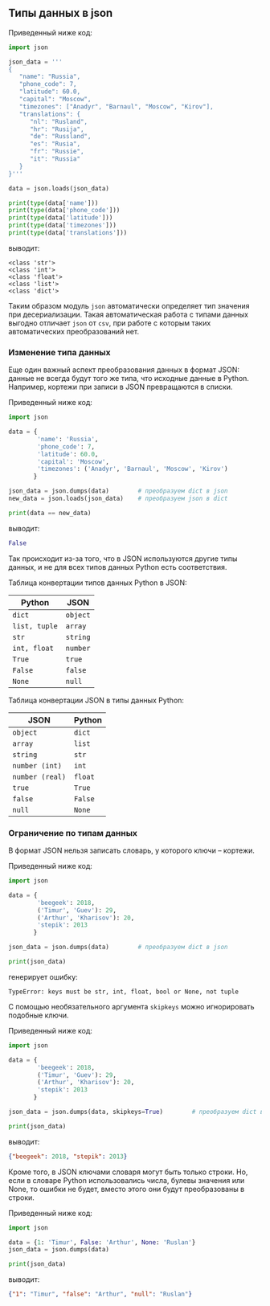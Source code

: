 ## Типы данных в json

Приведенный ниже код:

```python
import json

json_data = '''
{
   "name": "Russia",
   "phone_code": 7,
   "latitude": 60.0,
   "capital": "Moscow",
   "timezones": ["Anadyr", "Barnaul", "Moscow", "Kirov"],
   "translations": {
      "nl": "Rusland",
      "hr": "Rusija",
      "de": "Russland",
      "es": "Rusia",
      "fr": "Russie",
      "it": "Russia"
   }
}'''

data = json.loads(json_data)

print(type(data['name']))
print(type(data['phone_code']))
print(type(data['latitude']))
print(type(data['timezones']))
print(type(data['translations']))
```

выводит:

```no-highlight
<class 'str'>
<class 'int'>
<class 'float'>
<class 'list'>
<class 'dict'>
```

Таким образом модуль `json` автоматически определяет тип значения при десериализации. Такая автоматическая работа с типами данных выгодно отличает `json` от `csv`, при работе с которым таких автоматических преобразований нет.

### Изменение типа данных

Еще один важный аспект преобразования данных в формат JSON: данные не всегда будут того же типа, что исходные данные в Python. Например, кортежи при записи в JSON превращаются в списки.

Приведенный ниже код:

```python
import json

data = {
        'name': 'Russia', 
        'phone_code': 7,
        'latitude': 60.0,
        'capital': 'Moscow',
        'timezones': ('Anadyr', 'Barnaul', 'Moscow', 'Kirov')
       }

json_data = json.dumps(data)        # преобразуем dict в json
new_data = json.loads(json_data)    # преобразуем json в dict

print(data == new_data)
```

выводит:

```python
False
```

Так происходит из-за того, что в JSON используются другие типы данных, и не для всех типов данных Python есть соответствия.

Таблица конвертации типов данных Python в JSON:

|Python|JSON|
|---|---|
|`dict`|`object`|
|`list, tuple`|`array`|
|`str`|`string`|
|`int, float`|`number`|
|`True`|`true`|
|`False`|`false`|
|`None`|`null`|

Таблица конвертации JSON в типы данных Python:

|JSON|Python|
|---|---|
|`object`|`dict`|
|`array`|`list`|
|`string`|`str`|
|`number (int)`|`int`|
|`number (real)`|`float`|
|`true`|`True`|
|`false`|`False`|
|`null`|`None`|

### Ограничение по типам данных

В формат JSON нельзя записать словарь, у которого ключи – кортежи.

Приведенный ниже код:

```python
import json

data = {
        'beegeek': 2018,
        ('Timur', 'Guev'): 29,
        ('Arthur', 'Kharisov'): 20,
        'stepik': 2013
       }

json_data = json.dumps(data)        # преобразуем dict в json

print(json_data)
```

генерирует ошибку:

```no-highlight
TypeError: keys must be str, int, float, bool or None, not tuple
```

С помощью необязательного аргумента `skipkeys` можно игнорировать подобные ключи.

Приведенный ниже код:

```python
import json

data = {
        'beegeek': 2018,
        ('Timur', 'Guev'): 29,
        ('Arthur', 'Kharisov'): 20,
        'stepik': 2013
       }

json_data = json.dumps(data, skipkeys=True)        # преобразуем dict в json

print(json_data)
```

выводит:

```json
{"beegeek": 2018, "stepik": 2013}
```

Кроме того, в JSON ключами словаря могут быть только строки. Но, если в словаре Python использовались числа, булевы значения или None, то ошибки не будет, вместо этого они будут преобразованы в строки.

Приведенный ниже код:

```python
import json

data = {1: 'Timur', False: 'Arthur', None: 'Ruslan'}
json_data = json.dumps(data)

print(json_data)
```

выводит:

```json
{"1": "Timur", "false": "Arthur", "null": "Ruslan"}
```